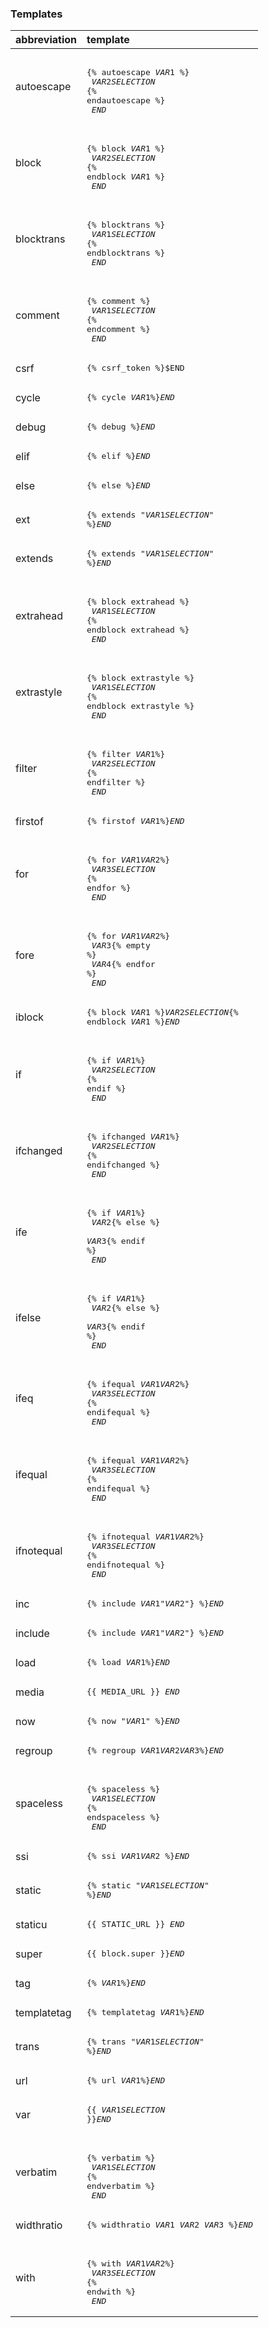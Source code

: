 ### Templates

|abbreviation|template|
|:--|:--|
|autoescape|<pre><br>{% autoescape $VAR1$ %}<br>	$VAR2$$SELECTION$<br>{% endautoescape %}<br> $END$</pre>|
|block|<pre><br>{% block $VAR1$ %}<br>	$VAR2$$SELECTION$<br>{% endblock $VAR1$ %}<br>	$END$</pre>|
|blocktrans|<pre><br>{% blocktrans %}<br>    $VAR1$$SELECTION$<br>{% endblocktrans %}<br> $END$</pre>|
|comment|<pre><br>{% comment %}<br>	$VAR1$$SELECTION$<br>{% endcomment %}<br>	$END$</pre>|
|csrf|<pre>{% csrf_token %}$END</pre>|
|cycle|<pre>{% cycle $VAR1$%}$END$</pre>|
|debug|<pre>{% debug %}$END$</pre>|
|elif|<pre>{% elif %}$END$</pre>|
|else|<pre>{% else %}$END$</pre>|
|ext|<pre>{% extends "$VAR1$$SELECTION$" %}$END$</pre>|
|extends|<pre>{% extends "$VAR1$$SELECTION$" %}$END$</pre>|
|extrahead|<pre><br>{% block extrahead %}<br>    $VAR1$$SELECTION$<br>{% endblock extrahead %}<br>	$END$</pre>|
|extrastyle|<pre><br>{% block extrastyle %}<br>    $VAR1$$SELECTION$<br>{% endblock extrastyle %}<br>	$END$</pre>|
|filter|<pre><br>{% filter $VAR1$%}<br>	$VAR2$$SELECTION$<br>{% endfilter %}<br> $END$</pre>|
|firstof|<pre>{% firstof $VAR1$%}$END$</pre>|
|for|<pre><br>{% for $VAR1$$VAR2$%}<br>	$VAR3$$SELECTION$<br>{% endfor %}<br>	$END$</pre>|
|fore|<pre><br>{% for $VAR1$$VAR2$%}<br>	$VAR3${% empty %}<br>	$VAR4${% endfor %}<br>	$END$</pre>|
|iblock|<pre>{% block $VAR1$ %}$VAR2$$SELECTION${% endblock $VAR1$ %}$END$</pre>|
|if|<pre><br>{% if $VAR1$%}<br>	$VAR2$$SELECTION$<br>{% endif %}<br>	$END$</pre>|
|ifchanged|<pre><br>{% ifchanged $VAR1$%}<br>	$VAR2$$SELECTION$<br>{% endifchanged %}<br>	$END$</pre>|
|ife|<pre><br>{% if $VAR1$%}<br>	$VAR2${% else %}<br>	$VAR3${% endif %}<br>	$END$</pre>|
|ifelse|<pre><br>{% if $VAR1$%}<br>	$VAR2${% else %}<br>	$VAR3${% endif %}<br>	$END$</pre>|
|ifeq|<pre><br>{% ifequal $VAR1$$VAR2$%}<br>	$VAR3$$SELECTION$<br>{% endifequal %}<br>	$END$</pre>|
|ifequal|<pre><br>{% ifequal $VAR1$$VAR2$%} <br>	$VAR3$$SELECTION$<br>{% endifequal %}<br>	$END$</pre>|
|ifnotequal|<pre><br>{% ifnotequal $VAR1$$VAR2$%}<br>	$VAR3$$SELECTION$<br>{% endifnotequal %}<br>	$END$</pre>|
|inc|<pre>{% include $VAR1$"$VAR2$"} %}$END$</pre>|
|include|<pre>{% include $VAR1$"$VAR2$"} %}$END$</pre>|
|load|<pre>{% load $VAR1$%}$END$</pre>|
|media|<pre>{{ MEDIA_URL }} $END$</pre>|
|now|<pre>{% now "$VAR1$" %}$END$</pre>|
|regroup|<pre>{% regroup $VAR1$$VAR2$$VAR3$%}$END$</pre>|
|spaceless|<pre><br>{% spaceless %}<br>	$VAR1$$SELECTION$<br>{% endspaceless %}<br>	$END$</pre>|
|ssi|<pre>{% ssi $VAR1$$VAR2$ %}$END$</pre>|
|static|<pre>{% static "$VAR1$$SELECTION$" %}$END$</pre>|
|staticu|<pre>{{ STATIC_URL }} $END$</pre>|
|super|<pre>{{ block.super }}$END$</pre>|
|tag|<pre>{% $VAR1$%}$END$</pre>|
|templatetag|<pre>{% templatetag $VAR1$%}$END$</pre>|
|trans|<pre>{% trans "$VAR1$$SELECTION$" %}$END$</pre>|
|url|<pre>{% url $VAR1$%}$END$</pre>|
|var|<pre>{{ $VAR1$$SELECTION$ }}$END$</pre>|
|verbatim|<pre><br>{% verbatim %}<br>	$VAR1$$SELECTION$<br>{% endverbatim %}<br>	$END$</pre>|
|widthratio|<pre>{% widthratio $VAR1$ $VAR2$ $VAR3$ %}$END$</pre>|
|with|<pre><br>{% with $VAR1$$VAR2$%}<br>    $VAR3$$SELECTION$<br>{% endwith %}<br>	$END$</pre>|
